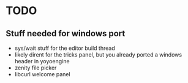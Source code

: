 
# TODO

## Stuff needed for windows port

- sys/wait stuff for the editor build thread
- likely dirent for the tricks panel, but you already ported a windows header in yoyoengine
- zenity file picker
- libcurl welcome panel
